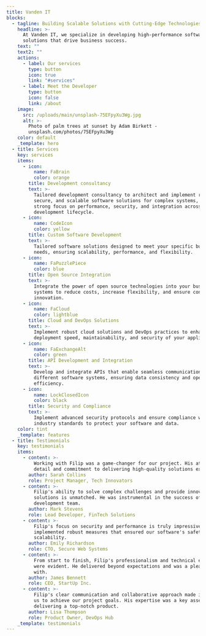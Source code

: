 ```yaml
---
title: Vanden IT
blocks:
  - tagline: Building Scalable Solutions with Cutting-Edge Technologies
    headline: >-
      At Vanden IT, we specialize in developing high-performance software
      solutions that drive business success.
    text: ""
    text2: ""
    actions:
      - label: Our services
        type: button
        icon: true
        link: "#services"
      - label: Meet the Developer
        type: button
        icon: false
        link: /about
    image:
      src: /uploads/main/unsplash-75EFpyXu3Wg.jpg
      alt: >-
        Photo of palm trees at sunset by Adam Birkett -
        unsplash.com/photos/75EFpyXu3Wg
    color: default
    _template: hero
  - title: Services
    key: services
    items:
      - icon:
          name: FaBrain
          color: orange
        title: Development consultancy
        text: >-
          Tailored development consultancy to architect and implement robust,
          secure, and scalable software solutions for complex systems, with a
          strong focus on performance, security, and integration across the
          development lifecycle.
      - icon:
          name: CodeIcon
          color: yellow
        title: Custom Software Development
        text: >-
          Tailored software solutions designed to meet your specific business
          needs, ensuring scalability, performance, and flexibility.
      - icon:
          name: FaPuzzlePiece
          color: blue
        title: Open Source Integration
        text: >-
          Integrate the power of open source technologies into your business
          systems to reduce costs, increase flexibility, and ensure continuous
          innovation.
      - icon:
          name: FaCloud
          color: lightblue
        title: Cloud and DevOps Solutions
        text: >-
          Implement robust cloud solutions and DevOps practices to enhance
          deployment speed, maintainability, and security of your applications.
      - icon:
          name: FaExchangeAlt
          color: green
        title: API Development and Integration
        text: >-
          Develop and integrate APIs that enable seamless communication between
          different software systems, ensuring data consistency and operational
          efficiency.
      - icon:
          name: LockClosedIcon
          color: black
        title: Security and Compliance
        text: >-
          Implement advanced security protocols and ensure compliance with
          industry standards to protect your software and data.
    color: tint
    _template: features
  - title: Testimonials
    key: testimonials
    items:
      - content: >-
          Working with Filip was a game-changer for our project. His attention to
          detail and commitment to delivering high-quality solutions exceeded our expectations.
        author: Sarah Collins
        role: Project Manager, Tech Innovators
      - content: >-
          Filip's ability to solve complex challenges and provide innovative
          solutions is unmatched. He was instrumental in the success of our
          development team.
        author: Mark Stevens
        role: Lead Developer, FinTech Solutions
      - content: >-
          Filip's focus on security and performance is truly impressive. He
          implemented robust measures that ensured our software's safety and
          scalability.
        author: Emily Richardson
        role: CTO, Secure Web Systems
      - content: >-
          From start to finish, Filip's professionalism and technical expertise
          were evident. He delivered beyond expectations and was a pleasure to work
          with.
        author: James Bennett
        role: CEO, StartUp Inc.
      - content: >-
          Filip's clear communication and collaborative approach made it easy for
          us to achieve our project goals. His expertise was a key asset in
          delivering a top-notch product.
        author: Lisa Thompson
        role: Product Owner, DevOps Hub
    _template: testimonials
---
```

